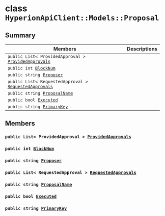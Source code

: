 # class `HyperionApiClient::Models::Proposal` 

## Summary

 Members                        | Descriptions                                
--------------------------------|---------------------------------------------
`public List< ProvidedApproval > `[`ProvidedApprovals`](#class_hyperion_api_client_1_1_models_1_1_proposal_1a322ae2558ae2dc9003e1885b3c661bb8) | 
`public int `[`BlockNum`](#class_hyperion_api_client_1_1_models_1_1_proposal_1a5c75360929c5cb4353443f5c28de94dd) | 
`public string `[`Proposer`](#class_hyperion_api_client_1_1_models_1_1_proposal_1ab64ed459104db5638ca37b99837cf20c) | 
`public List< RequestedApproval > `[`RequestedApprovals`](#class_hyperion_api_client_1_1_models_1_1_proposal_1a98d828510e5b2dc13d3f665287ea84fe) | 
`public string `[`ProposalName`](#class_hyperion_api_client_1_1_models_1_1_proposal_1a49c959b124a1f60eedeab87503330596) | 
`public bool `[`Executed`](#class_hyperion_api_client_1_1_models_1_1_proposal_1a24fa5ab7733fddb6007d81d5d9365877) | 
`public string `[`PrimaryKey`](#class_hyperion_api_client_1_1_models_1_1_proposal_1ac00c14f8557e6224e7ad8daf0bfa0fef) | 

## Members

### `public List< ProvidedApproval > `[`ProvidedApprovals`](#class_hyperion_api_client_1_1_models_1_1_proposal_1a322ae2558ae2dc9003e1885b3c661bb8) 

### `public int `[`BlockNum`](#class_hyperion_api_client_1_1_models_1_1_proposal_1a5c75360929c5cb4353443f5c28de94dd) 

### `public string `[`Proposer`](#class_hyperion_api_client_1_1_models_1_1_proposal_1ab64ed459104db5638ca37b99837cf20c) 

### `public List< RequestedApproval > `[`RequestedApprovals`](#class_hyperion_api_client_1_1_models_1_1_proposal_1a98d828510e5b2dc13d3f665287ea84fe) 

### `public string `[`ProposalName`](#class_hyperion_api_client_1_1_models_1_1_proposal_1a49c959b124a1f60eedeab87503330596) 

### `public bool `[`Executed`](#class_hyperion_api_client_1_1_models_1_1_proposal_1a24fa5ab7733fddb6007d81d5d9365877) 

### `public string `[`PrimaryKey`](#class_hyperion_api_client_1_1_models_1_1_proposal_1ac00c14f8557e6224e7ad8daf0bfa0fef) 

